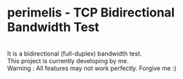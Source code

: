 # perimelis - TCP Bidirectional Bandwidth Test

<br/>
It is a bidirectional (full-duplex) bandwidth test. <br/>
This project is currently developing by me. <br/>
Warning : All features may not work perfectly. Forgive me :)
